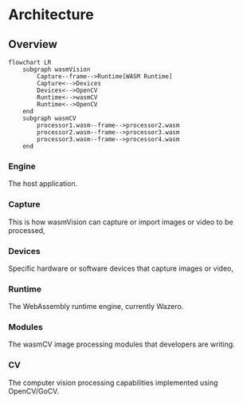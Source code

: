 # Architecture

## Overview

```mermaid
flowchart LR
    subgraph wasmVision
        Capture--frame-->Runtime[WASM Runtime]
        Capture<-->Devices
        Devices<-->OpenCV
        Runtime<-->wasmCV
        Runtime<-->OpenCV
    end
    subgraph wasmCV
        processor1.wasm--frame-->processor2.wasm
        processor2.wasm--frame-->processor3.wasm
        processor3.wasm--frame-->processor4.wasm
    end
```

### Engine

The host application.

### Capture

This is how wasmVision can capture or import images or video to be processed,

### Devices

Specific hardware or software devices that capture images or video,

### Runtime

The WebAssembly runtime engine, currently Wazero.

### Modules

The wasmCV image processing modules that developers are writing.

### CV

The computer vision processing capabilities implemented using OpenCV/GoCV.


